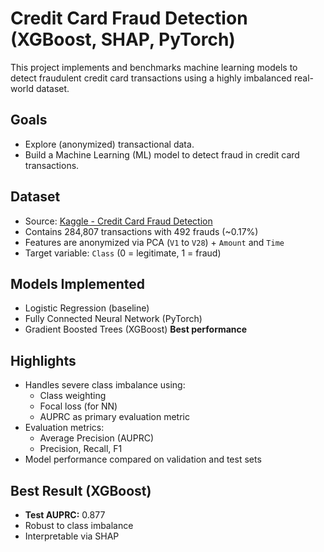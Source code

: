 # Credit Card Fraud Detection (XGBoost, SHAP, PyTorch)

This project implements and benchmarks machine learning models to detect fraudulent credit card transactions using a highly imbalanced real-world dataset.

## Goals

- Explore (anonymized) transactional data.
- Build a Machine Learning (ML) model to detect fraud in credit card transactions.

## Dataset

- Source: [Kaggle - Credit Card Fraud Detection](https://www.kaggle.com/datasets/mlg-ulb/creditcardfraud)
- Contains 284,807 transactions with 492 frauds (~0.17%)
- Features are anonymized via PCA (`V1` to `V28`) + `Amount` and `Time`
- Target variable: `Class` (0 = legitimate, 1 = fraud)

## Models Implemented

- Logistic Regression (baseline)
- Fully Connected Neural Network (PyTorch)
- Gradient Boosted Trees (XGBoost) **Best performance**

## Highlights

- Handles severe class imbalance using:
  - Class weighting
  - Focal loss (for NN)
  - AUPRC as primary evaluation metric
- Evaluation metrics:
  - Average Precision (AUPRC)
  - Precision, Recall, F1
- Model performance compared on validation and test sets

## Best Result (XGBoost)

- **Test AUPRC:** 0.877
- Robust to class imbalance
- Interpretable via SHAP
